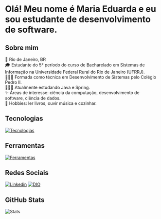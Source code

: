 # Olá! Meu nome é Maria Eduarda e eu sou estudante de desenvolvimento de software.

## Sobre mim

📍 Rio de Janeiro, BR <br>
🎓 Estudante do 5° período do curso de Bacharelado em Sistemas de Informação na Universidade Federal Rural do Rio de Janeiro (UFRRJ). <br>
👩🏽‍🎓 Formada como técnica em Desenvolvimento de Sistemas pelo Colégio Pedro II. <br>
👩🏽‍💻 Atualmente estudando Java e Spring.  <br>
✨ Áreas de interesse: ciência da computação, desenvolvimento de software, ciência de dados. <br>
🌠 Hobbies: ler livros, ouvir música e cozinhar.

## Tecnologias

[![Tecnologias](https://skillicons.dev/icons?i=java,spring,hibernate,js,html,css,mysql)](https://skillicons.dev)

## Ferramentas

[![Ferramentas](https://skillicons.dev/icons?i=postman,vscode,eclipse,maven,git)](https://skillicons.dev)

## Redes Sociais

[![Linkedin](https://img.shields.io/badge/LinkedIn-0077B5?style=for-the-badge&logo=linkedin&logoColor=white)](https://www.linkedin.com/in/maria-eduarda-cruz/)
[![DIO](https://img.shields.io/badge/DIO-29B2FE?style=for-the-badge&logoColor=white)](https://www.dio.me/users/mariaeduardacruzcv)

## GitHub Stats

![Stats](https://github-readme-stats.vercel.app/api/top-langs/?username=mariamourie&theme=midnight-purple&hide_border=false&include_all_commits=true&count_private=true&layout=compact)

